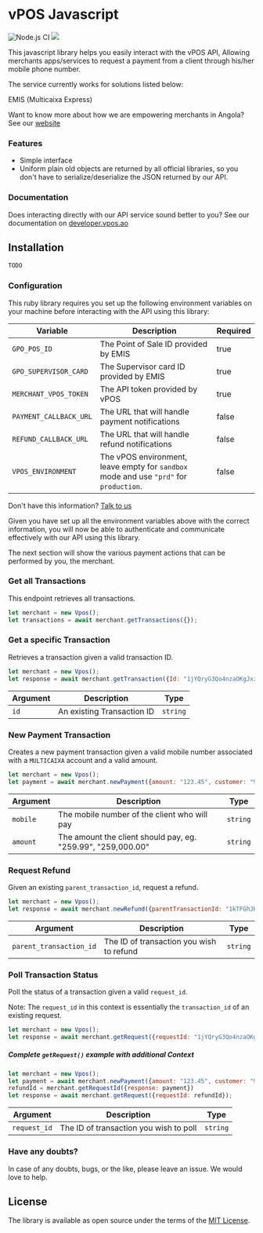 # vPOS Javascript

![Node.js CI](https://github.com/nextbss/vpos-js/workflows/Node.js%20CI/badge.svg)
[![](https://img.shields.io/badge/nextbss-opensource-blue.svg)](https://www.nextbss.co.ao)

This javascript library helps you easily interact with the vPOS API,
Allowing merchants apps/services to request a payment from a client through his/her mobile phone number.

The service currently works for solutions listed below:

EMIS (Multicaixa Express)

Want to know more about how we are empowering merchants in Angola? See our [website](https://vpos.ao)

### Features
- Simple interface
- Uniform plain old objects are returned by all official libraries, so you don't have
to serialize/deserialize the JSON returned by our API.

### Documentation
Does interacting directly with our API service sound better to you? 
See our documentation on [developer.vpos.ao](https://developer.vpos.ao)

## Installation
```javascript
TODO
```

### Configuration
This ruby library requires you set up the following environment variables on your machine before
interacting with the API using this library:

| Variable | Description | Required |
| --- | --- | --- |
| `GPO_POS_ID` | The Point of Sale ID provided by EMIS | true |
| `GPO_SUPERVISOR_CARD` | The Supervisor card ID provided by EMIS | true |
| `MERCHANT_VPOS_TOKEN` | The API token provided by vPOS | true |
| `PAYMENT_CALLBACK_URL` | The URL that will handle payment notifications | false |
| `REFUND_CALLBACK_URL` | The URL that will handle refund notifications | false |
| `VPOS_ENVIRONMENT` | The vPOS environment, leave empty for `sandbox` mode and use `"prd"` for `production`.  | false |

Don't have this information? [Talk to us](suporte@vpos.ao)

Given you have set up all the environment variables above with the correct information, you will now
be able to authenticate and communicate effectively with our API using this library. 

The next section will show the various payment actions that can be performed by you, the merchant.

### Get all Transactions
This endpoint retrieves all transactions.

```javascript
let merchant = new Vpos();
let transactions = await merchant.getTransactions({});
```

### Get a specific Transaction
Retrieves a transaction given a valid transaction ID.

```javascript
let merchant = new Vpos();
let response = await merchant.getTransaction({Id: "1jYQryG3Qo4nzaOKgJxzWDs25Ht"});
```

| Argument | Description | Type |
| --- | --- | --- |
| `id` | An existing Transaction ID | `string`

### New Payment Transaction
Creates a new payment transaction given a valid mobile number associated with a `MULTICAIXA` account
and a valid amount.

```javascript
let merchant = new Vpos();
let payment = await merchant.newPayment({amount: "123.45", customer: "915898553"});
```

| Argument | Description | Type |
| --- | --- | --- |
| `mobile` | The mobile number of the client who will pay | `string`
| `amount` | The amount the client should pay, eg. "259.99", "259,000.00" | `string`

### Request Refund
Given an existing `parent_transaction_id`, request a refund.

```javascript
let merchant = new Vpos();
let response = await merchant.newRefund({parentTransactionId: "1kTFGhJH8i58uD9MdJpMjWnoE"});
```

| Argument | Description | Type |
| --- | --- | --- |
| `parent_transaction_id` | The ID of transaction you wish to refund | `string`

### Poll Transaction Status
Poll the status of a transaction given a valid `request_id`. 

Note: The `request_id` in this context is essentially the `transaction_id` of an existing request. 

```javascript
let merchant = new Vpos();
let response = await merchant.getRequest({requestId: "1jYQryG3Qo4nzaOKgJxzWDs25Ht"});
```
##### Complete `getRequest()` example with additional Context

```javascript
let merchant = new Vpos();
let payment = await merchant.newPayment({amount: "123.45", customer: "915889553"});
refundId = merchant.getRequestId({response: payment})
let response = await merchant.getRequest({requestId: refundId});
```

| Argument | Description | Type |
| --- | --- | --- |
| `request_id` | The ID of transaction you wish to poll | `string`

### Have any doubts?
In case of any doubts, bugs, or the like, please leave an issue. We would love to help.

License
----------------

The library is available as open source under the terms of the [MIT License](http://opensource.org/licenses/MIT).